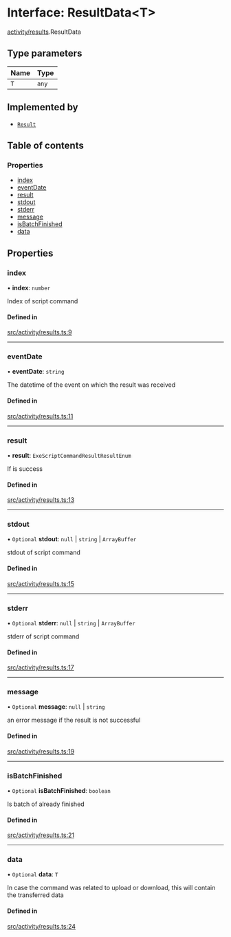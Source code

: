 # Interface: ResultData<T\>

[activity/results](../modules/activity_results).ResultData

## Type parameters

| Name | Type |
| :------ | :------ |
| `T` | `any` |

## Implemented by

- [`Result`](../classes/activity_results.Result)

## Table of contents

### Properties

- [index](activity_results.ResultData#index)
- [eventDate](activity_results.ResultData#eventdate)
- [result](activity_results.ResultData#result)
- [stdout](activity_results.ResultData#stdout)
- [stderr](activity_results.ResultData#stderr)
- [message](activity_results.ResultData#message)
- [isBatchFinished](activity_results.ResultData#isbatchfinished)
- [data](activity_results.ResultData#data)

## Properties

### index

• **index**: `number`

Index of script command

#### Defined in

[src/activity/results.ts:9](https://github.com/golemfactory/golem-js/blob/570d226/src/activity/results.ts#L9)

___

### eventDate

• **eventDate**: `string`

The datetime of the event on which the result was received

#### Defined in

[src/activity/results.ts:11](https://github.com/golemfactory/golem-js/blob/570d226/src/activity/results.ts#L11)

___

### result

• **result**: `ExeScriptCommandResultResultEnum`

If is success

#### Defined in

[src/activity/results.ts:13](https://github.com/golemfactory/golem-js/blob/570d226/src/activity/results.ts#L13)

___

### stdout

• `Optional` **stdout**: ``null`` \| `string` \| `ArrayBuffer`

stdout of script command

#### Defined in

[src/activity/results.ts:15](https://github.com/golemfactory/golem-js/blob/570d226/src/activity/results.ts#L15)

___

### stderr

• `Optional` **stderr**: ``null`` \| `string` \| `ArrayBuffer`

stderr of script command

#### Defined in

[src/activity/results.ts:17](https://github.com/golemfactory/golem-js/blob/570d226/src/activity/results.ts#L17)

___

### message

• `Optional` **message**: ``null`` \| `string`

an error message if the result is not successful

#### Defined in

[src/activity/results.ts:19](https://github.com/golemfactory/golem-js/blob/570d226/src/activity/results.ts#L19)

___

### isBatchFinished

• `Optional` **isBatchFinished**: `boolean`

Is batch of already finished

#### Defined in

[src/activity/results.ts:21](https://github.com/golemfactory/golem-js/blob/570d226/src/activity/results.ts#L21)

___

### data

• `Optional` **data**: `T`

In case the command was related to upload or download, this will contain the transferred data

#### Defined in

[src/activity/results.ts:24](https://github.com/golemfactory/golem-js/blob/570d226/src/activity/results.ts#L24)
